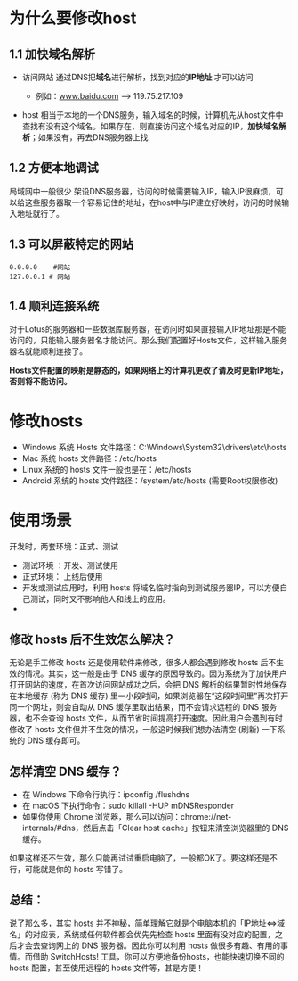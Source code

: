 # 为什么要修改host



## 1.1 加快域名解析

+ 访问网站  通过DNS把**域名**进行解析，找到对应的**IP地址** 才可以访问

  + 例如：www.baidu.com --> 119.75.217.109

+ host 相当于本地的一个DNS服务，输入域名的时候，计算机先从host文件中查找有没有这个域名。如果存在，则直接访问这个域名对应的IP，**加快域名解析**；如果没有，再去DNS服务器上找

  

## 1.2 方便本地调试

局域网中一般很少 架设DNS服务器，访问的时候需要输入IP，输入IP很麻烦，可以给这些服务器取一个容易记住的地址，在host中与IP建立好映射，访问的时候输入地址就行了。



## 1.3 可以屏蔽特定的网站

```shell
0.0.0.0    #网站
127.0.0.1 # 网站
```



## 1.4 顺利连接系统

对于Lotus的服务器和一些数据库服务器，在访问时如果直接输入IP地址那是不能访问的，只能输入服务器名才能访问。那么我们配置好Hosts文件，这样输入服务器名就能顺利连接了。

**Hosts文件配置的映射是静态的，如果网络上的计算机更改了请及时更新IP地址，否则将不能访问。**



# 修改hosts

+ Windows 系统 Hosts 文件路径：C:\Windows\System32\drivers\etc\hosts
+ Mac 系统 hosts 文件路径：/etc/hosts
+ Linux 系统的 hosts 文件一般也是在：/etc/hosts
+ Android 系统的 hosts 文件路径：/system/etc/hosts (需要Root权限修改)

# 使用场景

开发时，两套环境：正式、测试

+ 测试环境 ：开发、测试使用
+ 正式环境： 上线后使用
+ 开发或测试应用时，利用 hosts 将域名临时指向到测试服务器IP，可以方便自己测试，同时又不影响他人和线上的应用。
+ 

## 修改 hosts 后不生效怎么解决？



无论是手工修改 hosts 还是使用软件来修改，很多人都会遇到修改 hosts 后不生效的情况。其实，这一般是由于 DNS 缓存的原因导致的。因为系统为了加快用户打开网站的速度，在首次访问网站成功之后，会把 DNS 解析的结果暂时性地保存在本地缓存 (称为 DNS 缓存) 里一小段时间，如果浏览器在“这段时间里”再次打开同一个网址，则会自动从 DNS 缓存里取出结果，而不会请求远程的 DNS 服务器，也不会查询 hosts 文件，从而节省时间提高打开速度。因此用户会遇到有时修改了 hosts 文件但并不生效的情况，一般这时候我们想办法清空 (刷新) 一下系统的 DNS 缓存即可。

## 怎样清空 DNS 缓存？

- 在 Windows 下命令行执行：ipconfig /flushdns
- 在 macOS 下执行命令：sudo killall -HUP mDNSResponder
- 如果你使用 Chrome 浏览器，那么可以访问：chrome://net-internals/#dns，然后点击「Clear host cache」按钮来清空浏览器里的 DNS 缓存。

如果这样还不生效，那么只能再试试重启电脑了，一般都OK了。要这样还是不行，可能就是你的 hosts 写错了。

## 总结：

说了那么多，其实 hosts 并不神秘，简单理解它就是个电脑本机的「IP地址<=>域名」的对应表，系统或任何软件都会优先先检查 hosts 里面有没对应的配置，之后才会去查询网上的 DNS 服务器。因此你可以利用 hosts 做很多有趣、有用的事情。而借助 SwitchHosts! 工具，你可以方便地备份hosts，也能快速切换不同的 hosts 配置，甚至使用远程的 hosts 文件等，甚是方便！

